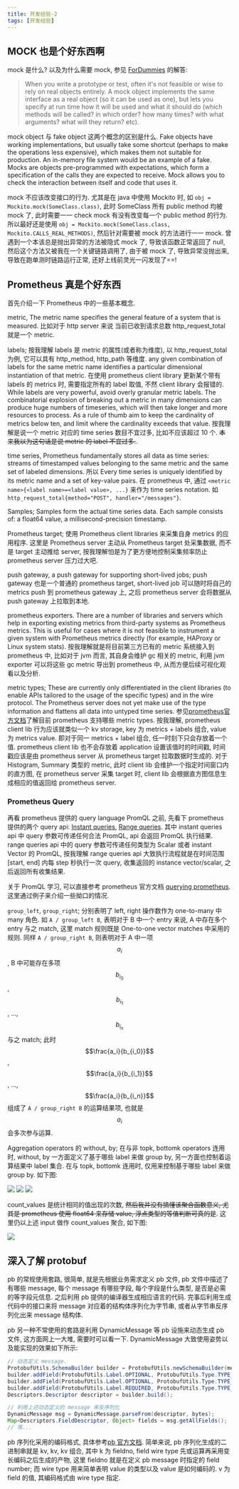 ```yaml
---
title: 开发经验-2
tags: [开发经验]
---
```


## MOCK 也是个好东西啊

mock 是什么? 以及为什么需要 mock, 参见 [ForDummies](https://github.com/google/googletest/blob/master/googlemock/docs/ForDummies.md) 的解答:
>   When you write a prototype or test, often it's not feasible or wise to rely on real objects entirely. A mock object implements the same interface as a real object (so it can be used as one), but lets you specify at run time how it will be used and what it should do (which methods will be called? in which order? how many times? with what arguments? what will they return? etc).

mock object 与 fake object 这两个概念的区别是什么. Fake objects have working implementations, but usually take some shortcut (perhaps to make the operations less expensive), which makes them not suitable for production. An in-memory file system would be an example of a fake. Mocks are objects pre-programmed with expectations, which form a specification of the calls they are expected to receive. Mock allows you to check the interaction between itself and code that uses it.

mock 不应该改变接口的行为. 尤其是在 java 中使用 Mockito 时, 如 `obj = Mockito.mock(SomeClass.class)`, 此时 SomeClass 所有 public method 均被 mock 了, 此时需要一一 check mock 有没有改变每一个 public method 的行为. 所以最好还是使用 `obj = Mockito.mock(SomeClass.class, Mockito.CALLS_REAL_METHODS)`, 然后针对需要被 mock 的方法进行一一 mock. 曾遇到一个本该总是抛出异常的方法被隐式 mock 了, 导致该函数正常返回了 null, 然后这个方法又被我在一个关键链路调用了, 由于被 mock 了, 导致异常没抛出来, 导致在跑单测时链路运行正常, 还好上线前灵光一闪发现了==!


## Prometheus 真是个好东西

首先介绍一下 Prometheus 中的一些基本概念.

metric, The metric name specifies the general feature of a system that is measured. 比如对于 http server 来说 当前已收到请求总数 http_request_total 就是一个 metric.

labels; 按我理解 labels 是 metric 的属性(或者称为维度), 以 http_request_total 为例, 它可以具有 http_method, http_path 等维度. any given combination of labels for the same metric name identifies a particular dimensional instantiation of that metric. 在使用 prometheus client library 更新某个带有 labels 的 metrics 时, 需要指定所有的 label 取值, 不然 client library 会报错的. While labels are very powerful, avoid overly granular metric labels. The combinatorial explosion of breaking out a metric in many dimensions can produce huge numbers of timeseries, which will then take longer and more resources to process. As a rule of thumb aim to keep the cardinality of metrics below ten, and limit where the cardinality exceeds that value. 按我理解是说一个 metric 对应的 time series 数目不宜过多, 比如不应该超过 10 个. ~~本来我以为这句话是说 metric 的 label 不宜过多.~~.

time series, Prometheus fundamentally stores all data as time series: streams of timestamped values belonging to the same metric and the same set of labeled dimensions. 所以 Every time series is uniquely identified by its metric name and a set of key-value pairs. 在 prometheus 中, 通过 `<metric name>{<label name>=<label value>, ...}` 来作为 time series notation. 如 `http_request_total{method="POST", handler="/messages"}`.

Samples; Samples form the actual time series data. Each sample consists of: a float64 value, a millisecond-precision timestamp.

Prometheus target; 使用 Prometheus  client libraries 来采集自身 metrics 的应用程序. 这里是 Prometheus server 主动从 Prometheus target 处采集数据, 而不是 target 主动推给 server, 按我理解怕是为了更方便地控制采集频率防止 prometheus server 压力过大吧.

push gateway, a push gateway for supporting short-lived jobs; push gateway 也是一个普通的 prometheus target, short-lived job 可以随时将自己的 metrics push 到 prometheus gateway 上, 之后 prometheus server 会将数据从 push gateway 上拉取到本地.

prometheus exporters. There are a number of libraries and servers which help in exporting existing metrics from third-party systems as Prometheus metrics. This is useful for cases where it is not feasible to instrument a given system with Prometheus metrics directly (for example, HAProxy or Linux system stats). 按我理解就是将目前第三方已有的 metric 系统接入到 prometheus 中, 比如对于 jvm 而言, 其自身会维护 gc 相关的 metric, 利用 jvm exporter 可以将这些 gc metric 导出到 prometheus 中, 从而方便后续可视化观看以及分析.

metric types; These are currently only differentiated in the client libraries (to enable APIs tailored to the usage of the specific types) and in the wire protocol. The Prometheus server does not yet make use of the type information and flattens all data into untyped time series. 参见[prometheus官方文档](https://prometheus.io/docs/concepts/metric_types/)了解目前 prometheus 支持哪些 metric types. 按我理解, prometheus client lib 行为应该就类似一个 kv storage, key 为 metrics + labels 组合, value 为 metrics value. 即对于同一 metrics + label 组合, 任一时刻下只会存放着一个值. prometheus client lib 也不会存放着 application 设置该值时的时间戳, 时间戳应该是由 prometheus server 从 prometheus target 拉取数据时生成的. 对于 Histogram, Summary 类型的 metric, 此时 client lib 会维护一个指定时间窗口内的直方图, 在 prometheus server 采集 target 时, client lib 会根据直方图信息生成相应的值返回给 prometheus server.

### Prometheus Query

再看 prometheus 提供的 query language PromQL 之前, 先看下 prometheus 提供的两个 query api: [Instant queries](https://prometheus.io/docs/prometheus/latest/querying/api/#instant-queries), [Range queries](https://prometheus.io/docs/prometheus/latest/querying/api/#range-queries). 其中 instant queries api 中 query 参数可传递任何合法 PromQL, api 会返回 PromQL 执行结果. range queries api 中的 query 参数可传递任何类型为 Scalar 或者 instant Vector 的 PromQL, 按我理解 range queries api 大致执行流程就是在时间范围 [start, end] 内每 step 秒执行一次 query, 收集返回的 instance vector/scalar, 之后返回所有收集结果.

关于 PromQL 学习, 可以直接参考 prometheus 官方文档 [querying prometheus](https://prometheus.io/docs/prometheus/latest/querying/basics/). 这里通过例子来介绍一些拗口的情况.

`group_left`, `group_right`; 分别表明了 left, right 操作数作为 one-to-many 中 many 角色. 如 `A / group_left B`, 表明对于 B 中一个 entry 来说, A 中存在多个 entry 与之 match, 这里 match 规则既是 One-to-one vector matches 中采用的规则. 同样 `A / group_right B`, 则表明对于 A 中一项 $$a_i$$, B 中可能存在多项 $$b_{i_0}$$, $$b_{i_1}$$, ..., $$b_{i_n}$$ 与之 match; 此时 $$\frac{a_i}{b_{i_0}}$$, $$\frac{a_i}{b_{i_1}}$$, ..., $$\frac{a_i}{b_{i_n}}$$ 组成了 `A / group_right B` 的运算结果项, 也就是 $$a_i$$ 会多次参与运算.

Aggregation operators 的 without, by; 在与非 topk, bottomk operators 连用时, without, by 一方面定义了基于哪些 label 来做 group by, 另一方面也控制着运算结果中 label 集合. 在与 topk, bottomk 连用时, 仅用来控制基于哪些 label 来做 group by. 如下图:

![]({{site.url}}/assets/prometheus_input.png)
![]({{site.url}}/assets/sum_output.png)
![]({{site.url}}/assets/topk_output.png)

count_values 是统计相同的值出现的次数, ~~然后我并没有搞懂该聚合函数意义, 尤其是 prometheus 使用 float64 来存储 value, 浮点类型的等值判断可真的是~~. 这里仍以上述 input 做作 count_values 聚合, 如下图:

![]({{site.url}}/assets/count_values_output.png)

## 深入了解 protobuf

pb 的常规使用套路, 很简单, 就是先根据业务需求定义 pb 文件, pb 文件中描述了有哪些 message, 每个 message 有哪些字段, 每个字段是什么类型, 是否是必需的等字段元信息. 之后利用 pb 提供的编译器生成相应语言的代码. 完事后利用生成代码中的接口来将 message 对应着的结构体序列化为字节串, 或者从字节串反序列化出来 message 结构体.

pb 另一种不常使用的套路是利用 DynamicMessage 等 pb 设施来动态生成 pb 文件, 这方面网上一大堆, 需要时可以看一下. DynamicMessage 大致使用姿势以及能实现的效果如下所示:

```java
// 动态定义 message.
ProtobufUtils.SchemaBuilder builder = ProtobufUtils.newSchemaBuilder(messageName);
builder.addField(ProtobufUtils.Label.OPTIONAL, ProtobufUtils.Type.TYPE_BOOL, fieldName1, fieldNo1);
builder.addField(ProtobufUtils.Label.OPTIONAL, ProtobufUtils.Type.TYPE_INT32, fieldName2, fieldNo2);
builder.addField(ProtobufUtils.Label.REQUIRED, ProtobufUtils.Type.TYPE_INT64, fieldName3, fieldNo3);
Descriptors.Descriptor descriptor = builder.build();

// 利用上述动态定义的 message 来反序列化
DynamicMessage msg = DynamicMessage.parseFrom(descriptor, bytes);
Map<Descriptors.FieldDescriptor, Object> fields = msg.getAllFields();
// 等...
```

pb 序列化采用的编码格式, 具体参考[pb 官方文档](https://developers.google.com/protocol-buffers/docs/encoding). 简单来说, pb 序列化生成的二进制串就是 kv, kv, kv 组合, 其中 k 为 fieldno, field wire type 先或运算再采用变长编码之后生成的产物, 这里 fieldno 就是在定义 pb message 时指定的 field number; 而 wire type 用来简单表明 value 的类型以及 value 是如何编码的. v 为 field 的值, 其编码格式由 wire type 指定.


